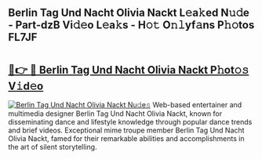 ## Berlin Tag Und Nacht Olivia Nackt L𝚎a𝚔ed N𝚞𝚍e - Part-dzB Vi𝚍𝚎o L𝚎a𝚔s - H𝚘𝚝 O𝚗𝚕yf𝚊ns P𝚑𝚘tos FL7JF

# <h2><a href="http://kf1fqq.oniu.top/?m=Berlin+Tag+Und+Nacht+Olivia+Nackt">🔗👉 🔴 Berlin Tag Und Nacht Olivia Nackt P𝚑ot𝚘𝚜 V𝚒d𝚎o</a></h2>

[![Berlin Tag Und Nacht Olivia Nackt Nu𝚍e𝚜](https://i.imgur.com/0qMVB7G.gif)](http://kf1fqq.oniu.top/?m=Berlin+Tag+Und+Nacht+Olivia+Nackt)
Web-based entertainer and multimedia designer Berlin Tag Und Nacht Olivia Nackt, known for disseminating dance and lifestyle knowledge through popular dance trends and brief videos. Exceptional mime troupe member Berlin Tag Und Nacht Olivia Nackt, famed for their remarkable abilities and accomplishments in the art of silent storytelling.  
